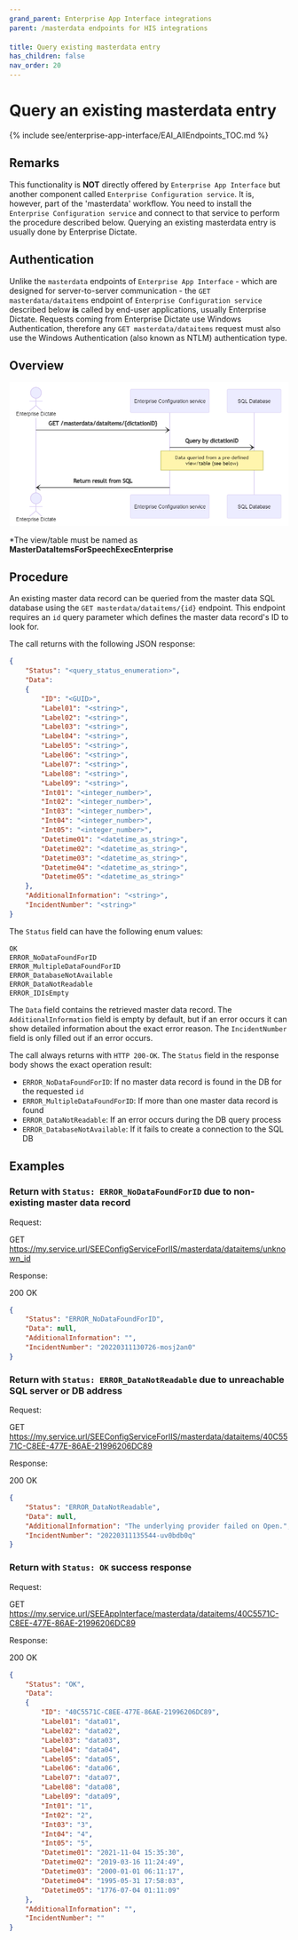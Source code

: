 ```yaml
---
grand_parent: Enterprise App Interface integrations
parent: /masterdata endpoints for HIS integrations

title: Query existing masterdata entry
has_children: false
nav_order: 20
---
```


# Query an existing masterdata entry
{% include see/enterprise-app-interface/EAI_AllEndpoints_TOC.md %}

## Remarks

This functionality is **NOT** directly offered by `Enterprise App Interface` but another component called `Enterprise Configuration service`. It is, however, part of the 'masterdata' workflow. You need to install the `Enterprise Configuration service` and connect to that service to perform the procedure described below.
Querying an existing masterdata entry is usually done by Enterprise Dictate.

## Authentication
Unlike the `masterdata` endpoints of `Enterprise App Interface` - which are designed for server-to-server communication - the `GET masterdata/dataitems` endpoint of `Enterprise Configuration service` described below **is** called by end-user applications, usually Enterprise Dictate. Requests coming from Enterprise Dictate use Windows Authentication, therefore any `GET masterdata/dataitems` request must also use the Windows Authentication (also known as NTLM) authentication type.

## Overview

![/masterdata workflow overview](static/images/diagrams/EAI_MasterData_QueryExistingData.png)

*The view/table must be named as **MasterDataItemsForSpeechExecEnterprise**

## Procedure

An existing master data record can be queried from the master data SQL database  using the `GET masterdata/dataitems/{id}` endpoint. This endpoint requires an `id` query parameter which defines the master data record's ID to look for.

The call returns with the following JSON response:

``` json	
{
    "Status": "<query_status_enumeration>",
    "Data": 
    {
        "ID": "<GUID>",
        "Label01": "<string>",
        "Label02": "<string>",
        "Label03": "<string>",
        "Label04": "<string>",
        "Label05": "<string>",
        "Label06": "<string>",
        "Label07": "<string>",
        "Label08": "<string>",
        "Label09": "<string>",
        "Int01": "<integer_number>",
        "Int02": "<integer_number>",
        "Int03": "<integer_number>",
        "Int04": "<integer_number>",
        "Int05": "<integer_number>",
        "Datetime01": "<datetime_as_string>",
        "Datetime02": "<datetime_as_string>",
        "Datetime03": "<datetime_as_string>",
        "Datetime04": "<datetime_as_string>",
        "Datetime05": "<datetime_as_string>"
    },
    "AdditionalInformation": "<string>",
    "IncidentNumber": "<string>"
}
```

The `Status` field can have the following enum values:
```
OK
ERROR_NoDataFoundForID
ERROR_MultipleDataFoundForID
ERROR_DatabaseNotAvailable
ERROR_DataNotReadable
ERROR_IDIsEmpty
```

The `Data` field contains the retrieved master data record. The `AdditionalInformation` field is empty by default, but if an error occurs it can show detailed information about the exact error reason. The `IncidentNumber` field is only filled out if an error occurs.

The call always returns with `HTTP 200-OK`. The `Status` field in the response body shows the exact operation result:

- `ERROR_NoDataFoundForID`: If no master data record is found in the DB for the requested `id`
- `ERROR_MultipleDataFoundForID`: If more than one master data record is found
- `ERROR_DataNotReadable`: If an error occurs during the DB query process
- `ERROR_DatabaseNotAvailable`: If it fails to create a connection to the SQL DB

## Examples

### Return with `Status: ERROR_NoDataFoundForID` due to non-existing master data record

Request:

GET https://my.service.url/SEEConfigServiceForIIS/masterdata/dataitems/unknown_id

Response:

200 OK
``` json
{
    "Status": "ERROR_NoDataFoundForID",
    "Data": null,
    "AdditionalInformation": "",
    "IncidentNumber": "20220311130726-mosj2an0"
}
```

### Return with `Status: ERROR_DataNotReadable` due to unreachable SQL server or DB address

Request:

GET https://my.service.url/SEEConfigServiceForIIS/masterdata/dataitems/40C5571C-C8EE-477E-86AE-21996206DC89

Response:

200 OK
``` json
{
    "Status": "ERROR_DataNotReadable",
    "Data": null,
    "AdditionalInformation": "The underlying provider failed on Open.",
    "IncidentNumber": "20220311135544-uv0bdb0q"
}
```

### Return with `Status: OK` success response

Request:

GET https://my.service.url/SEEAppInterface/masterdata/dataitems/40C5571C-C8EE-477E-86AE-21996206DC89

Response:

200 OK
``` json
{
    "Status": "OK",
    "Data": 
    {
        "ID": "40C5571C-C8EE-477E-86AE-21996206DC89",
        "Label01": "data01",
        "Label02": "data02",
        "Label03": "data03",
        "Label04": "data04",
        "Label05": "data05",
        "Label06": "data06",
        "Label07": "data07",
        "Label08": "data08",
        "Label09": "data09",
        "Int01": "1",
        "Int02": "2",
        "Int03": "3",
        "Int04": "4",
        "Int05": "5",
        "Datetime01": "2021-11-04 15:35:30",
        "Datetime02": "2019-03-16 11:24:49",
        "Datetime03": "2000-01-01 06:11:17",
        "Datetime04": "1995-05-31 17:58:03",
        "Datetime05": "1776-07-04 01:11:09"
    },
    "AdditionalInformation": "",
    "IncidentNumber": ""
}
```
